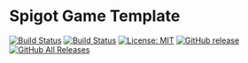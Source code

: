 Spigot Game Template
==========================

[![Build Status](https://img.shields.io/travis/com/ursinn/Spigot-GameTemplate?logo=travis)](https://travis-ci.com/ursinn/Spigot-GameTemplate)
[![Build Status](https://img.shields.io/jenkins/build?jobUrl=URL&logo=jenkins)](URL)
[![License: MIT](https://img.shields.io/badge/License-MIT-green.svg)](https://opensource.org/licenses/MIT)
[![GitHub release](https://img.shields.io/github/release/ursinn/Spigot-GameTemplate.svg?logo=github)](https://github.com/ursinn/Spigot-GameTemplate/releases/latest)
[![GitHub All Releases](https://img.shields.io/github/downloads/ursinn/Spigot-GameTemplate/total.svg?logo=github)](https://github.com/ursinn/Spigot-GameTemplate/releases)

